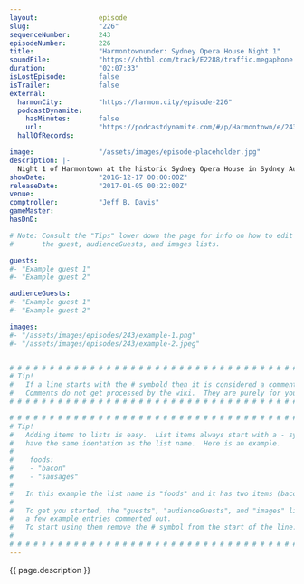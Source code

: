 ```yaml
---
layout:               episode
slug:                 "226"
sequenceNumber:       243
episodeNumber:        226
title:                "Harmontownunder: Sydney Opera House Night 1"
soundFile:            "https://chtbl.com/track/E2288/traffic.megaphone.fm/STA5271634387.mp3"
duration:             "02:07:33"
isLostEpisode:        false
isTrailer:            false
external:
  harmonCity:         "https://harmon.city/episode-226"
  podcastDynamite:
    hasMinutes:       false
    url:              "https://podcastdynamite.com/#/p/Harmontown/e/243/226"
  hallOfRecords:      

image:                "/assets/images/episode-placeholder.jpg"
description: |-
  Night 1 of Harmontown at the historic Sydney Opera House in Sydney Australia!
showDate:             "2016-12-17 00:00:00Z"
releaseDate:          "2017-01-05 00:22:00Z"
venue:                
comptroller:          "Jeff B. Davis"
gameMaster:           
hasDnD:               

# Note: Consult the "Tips" lower down the page for info on how to edit
#       the guest, audienceGuests, and images lists.

guests:
#- "Example guest 1"
#- "Example guest 2"

audienceGuests:
#- "Example guest 1"
#- "Example guest 2"

images:
#- "/assets/images/episodes/243/example-1.png"
#- "/assets/images/episodes/243/example-2.jpeg"


# # # # # # # # # # # # # # # # # # # # # # # # # # # # # # # # # # # # # # # # # # # # #
# Tip!
#   If a line starts with the # symbold then it is considered a comment.
#   Comments do not get processed by the wiki.  They are purely for your information.
# # # # # # # # # # # # # # # # # # # # # # # # # # # # # # # # # # # # # # # # # # # # #

# # # # # # # # # # # # # # # # # # # # # # # # # # # # # # # # # # # # # # # # # # # # #
# Tip!
#   Adding items to lists is easy.  List items always start with a - symbol and have
#   have the same identation as the list name.  Here is an example.
#
#    foods:
#    - "bacon"
#    - "sausages"
#
#   In this example the list name is "foods" and it has two items (bacon, and sausages).
#
#   To get you started, the "guests", "audienceGuests", and "images" lists below have
#   a few example entries commented out.
#   To start using them remove the # symbol from the start of the line.
#
# # # # # # # # # # # # # # # # # # # # # # # # # # # # # # # # # # # # # # # # # # # # #
---
```


<!-- The episode description will be rendered here -->
{{ page.description }}

<!-- Add your content BELOW here -->
<!-- vvvvvvvvvvvvvvvvvvvvvvvvvvv -->




<!-- ^^^^^^^^^^^^^^^^^^^^^^^^^^^ -->
<!-- Add your content ABOVE here -->

<!-- The episode gallery will be rendered here -->